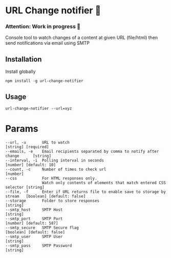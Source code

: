 # URL Change notifier 📃
### Attention: Work in progress 🔧

Console tool to watch changes of a content at given URL (file/html) then send notifications via email using SMTP
## Installation
Install globally
```
npm install -g url-change-notifier
```
## Usage
```
url-change-notifier --url=xyz
```

# Params
```
--url, -u       URL to watch                                                    [string] [required]
--emails, -e    Email recipients separated by comma to notify after change      [string]
--interval, -i  Polling interval in seconds                                     [number] [default: 10]
--count, -c     Number of times to check url                                    [number]
--css           For HTML responses only. 
                Watch only contents of elements that match entered CSS selector [string]
--file, -f      Enter if URL returns file to enable save to storage by stream   [boolean] [default: false]
--storage       Folder to store responses                                       [string]
--smtp_host     SMTP Host                                                       [string]
--smtp_port     SMTP Port                                                       [number] [default: 587]
--smtp_secure   SMTP Secure flag                                                [boolean] [default: false]
--smtp_user     SMTP User                                                       [string]
--smtp_pass     SMTP Password                                                   [string]
```